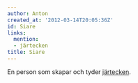 ```yaml
---
author: Anton
created_at: '2012-03-14T20:05:36Z'
id: Siare
links:
  mention:
  - järtecken
title: Siare
---
```


En person som skapar och tyder [järtecken].

  [järtecken]: järtecken
